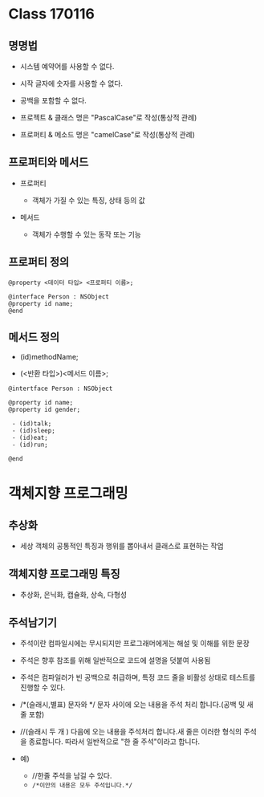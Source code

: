 # Class 170116

## 명명법

- 시스템 예약어를 사용할 수 없다.

- 시작 글자에 숫자를 사용할 수 없다.

- 공백을 포함할 수 없다.

- 프로젝트 & 클래스 명은 "PascalCase"로 작성(통상적 관례)

- 프로퍼티  & 메소드 명은 "camelCase"로 작성(통상적 관례)


## 프로퍼티와 메서드

- 프로퍼티
  - 객체가 가질 수 있는 특징, 상태 등의 값

- 메서드
  - 객체가 수행할 수 있는 동작 또는 기능

## 프로퍼티 정의

`@property <데이터 타입> <프로퍼티 이름>;`

```
@interface Person : NSObject
@property id name;
@end
```

## 메서드 정의


- (id)methodName;

- (<반환 타입>)<메서드 이름>;

```
@intertface Person : NSObject

@property id name;
@property id gender;

 - (id)talk;
 - (id)sleep;
 - (id)eat;
 - (id)run;

@end
```

# 객체지향 프로그래밍

## 추상화

- 세상 객체의 공통적인 특징과 행위를 뽑아내서 클래스로 표현하는 작업

## 객체지향 프로그래밍 특징

- 추상화, 은닉화, 캡슐화, 상속, 다형성

## 주석남기기

- 주석이란 컴파일시에는 무시되지만 프로그래머에게는 해설 및 이해를 위한 문장

- 주석은 향후 참조를 위해 일반적으로 코드에 설명을 덧붙여 사용됨

- 주석은 컴파일러가 빈 공백으로 취급하며, 특정 코드 줄을 비활성 상태로 테스트를 진행할 수 있다.

- /*(슬래시,별표) 문자와 */ 문자 사이에 오는 내용을 주석 처리 합니다.(공백 및 새 줄 포함)

- //(슬래시 두 개 ) 다음에 오는 내용을 주석처리 합니다.새 줄은 이러한 형식의 주석을 종료합니다. 따라서 일반적으로 "한 줄 주석"이라고 합니다.

- 예)
     - //한줄 주석을 남길 수 있다.
     - `/*이안의 내용은 모두 주석입니다.*/`